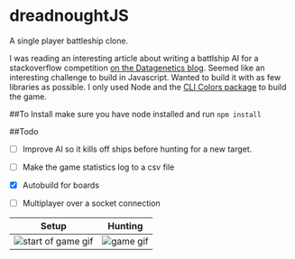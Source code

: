 # dreadnoughtJS
A single player battleship clone.

I was reading an interesting article about writing a battlship AI for a stackoverflow competition [on the Datagenetics blog](http://www.datagenetics.com/blog/december32011/index.html). Seemed like an interesting challenge to build in Javascript. Wanted to build it with as few libraries as possible. I only used Node and the [CLI Colors package](https://www.npmjs.com/package/cli-color) to build the game.

##To Install
make sure you have node installed and
run    `npm install`

##Todo
- [ ] Improve AI so it kills off ships before hunting for a new target.
- [ ] Make the game statistics log to a csv file
- [X] Autobuild for boards
- [ ] Multiplayer over a socket connection


Setup  | Hunting
------------ | -------------
![start of game gif](http://g.recordit.co/ioBfFcFYm5.gif) | ![game gif](http://g.recordit.co/egM9BjaSd5.gif "in game gif")

